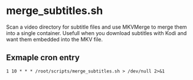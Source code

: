 # merge_subtitles.sh
Scan a video directory for subtitle files and use MKVMerge to merge them into a single container. Usefull when you download subtitles with Kodi and want them embedded into the MKV file.

## Exmaple cron entry
```
1 10 * * * /root/scripts/merge_subtitles.sh > /dev/null 2>&1
```
